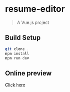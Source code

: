 # resume-editor

> A Vue.js project



## Build Setup

``` bash
git clone .
npm install
npm run dev
```

## Online preview

[Click here](https://molicreed.github.io/resume-editor/)

